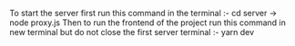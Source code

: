 To start the server first run this command in the terminal :- cd server  ->  node proxy.js
Then to run the frontend of the project run this command in new terminal but do not close the first server terminal :- yarn dev
